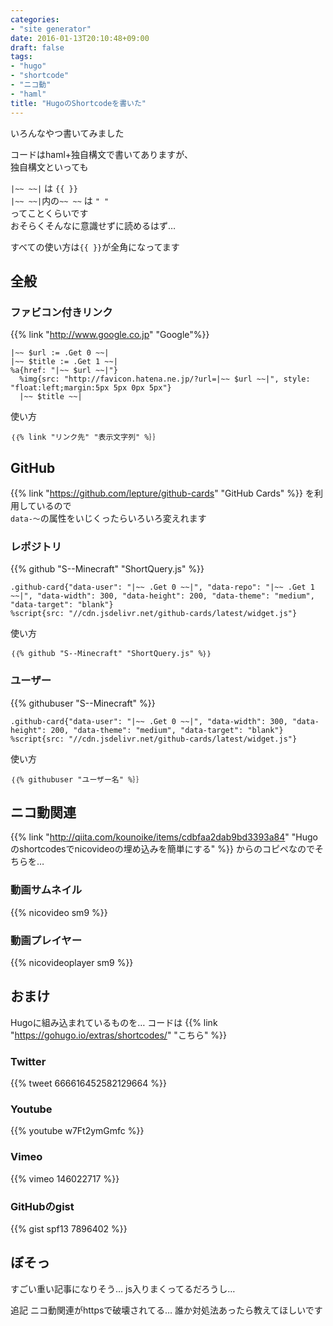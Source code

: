 ```yaml
---
categories:
- "site generator"
date: 2016-01-13T20:10:48+09:00
draft: false
tags:
- "hugo"
- "shortcode"
- "ニコ動"
- "haml"
title: "HugoのShortcodeを書いた"
---
```

いろんなやつ書いてみました  
  
コードはhaml+独自構文で書いてありますが、  
独自構文といっても  
<!--more-->
`|~~ ~~|` は `{{ }}`  
`|~~ ~~|`内の`~~ ~~` は `" "`  
ってことくらいです  
おそらくそんなに意識せずに読めるはず…  
  
すべての使い方は`{{ }}`が全角になってます  
  
## 全般
### ファビコン付きリンク
{{% link "http://www.google.co.jp" "Google"%}}
~~~haml
|~~ $url := .Get 0 ~~|
|~~ $title := .Get 1 ~~|
%a{href: "|~~ $url ~~|"}
  %img{src: "http://favicon.hatena.ne.jp/?url=|~~ $url ~~|", style: "float:left;margin:5px 5px 0px 5px"}
  |~~ $title ~~|
~~~
使い方
~~~
｛｛% link "リンク先" "表示文字列" %｝｝
~~~

## GitHub
{{% link "https://github.com/lepture/github-cards" "GitHub Cards" %}} を利用しているので  
`data-～`の属性をいじくったらいろいろ変えれます  

### レポジトリ
{{% github "S--Minecraft" "ShortQuery.js" %}}
~~~haml
.github-card{"data-user": "|~~ .Get 0 ~~|", "data-repo": "|~~ .Get 1 ~~|", "data-width": 300, "data-height": 200, "data-theme": "medium", "data-target": "blank"}
%script{src: "//cdn.jsdelivr.net/github-cards/latest/widget.js"}
~~~
使い方
~~~
｛｛% github "S--Minecraft" "ShortQuery.js" %｝｝
~~~
### ユーザー
{{% githubuser "S--Minecraft" %}}
~~~haml
.github-card{"data-user": "|~~ .Get 0 ~~|", "data-width": 300, "data-height": 200, "data-theme": "medium", "data-target": "blank"}
%script{src: "//cdn.jsdelivr.net/github-cards/latest/widget.js"}
~~~
使い方
~~~
｛｛% githubuser "ユーザー名" %｝｝
~~~

## ニコ動関連
{{% link "http://qiita.com/kounoike/items/cdbfaa2dab9bd3393a84" "Hugoのshortcodesでnicovideoの埋め込みを簡単にする" %}} からのコピペなのでそちらを…

### 動画サムネイル
{{% nicovideo sm9 %}}

### 動画プレイヤー
{{% nicovideoplayer sm9 %}}

## おまけ
Hugoに組み込まれているものを…
コードは {{% link "https://gohugo.io/extras/shortcodes/" "こちら" %}}

### Twitter
{{% tweet 666616452582129664 %}}

### Youtube
{{% youtube w7Ft2ymGmfc %}}

### Vimeo
{{% vimeo 146022717 %}}

### GitHubのgist
{{% gist spf13 7896402 %}}

## ぼそっ
すごい重い記事になりそう…
js入りまくってるだろうし…

追記
ニコ動関連がhttpsで破壊されてる…
誰か対処法あったら教えてほしいです
